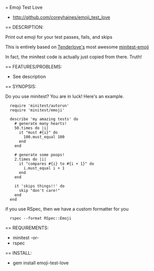 = Emoji Test Love

* http://github.com/coreyhaines/emoji_test_love

== DESCRIPTION:

Print out emoji for your test passes, fails, and skips

This is entirely based on [Tenderlove's](https://github.com/tenderlove) most awesome [minitest-emoji](https://github.com/tenderlove/minitest-emoji)

In fact, the minitest code is actually just copied from there. Truth!

== FEATURES/PROBLEMS:

* See description

== SYNOPSIS:

Do you use minitest? You are in luck! Here's an example.

```
  require 'minitest/autorun'
  require 'minitest/emoji'

  describe 'my amazing tests' do
    # generate many hearts!
    50.times do |i|
      it "must #{i}" do
        100.must_equal 100
      end
    end

    # generate some poops!
    2.times do |i|
      it "compares #{i} to #{i + 1}" do
        i.must_equal i + 1
      end
    end

    it 'skips things!!' do
      skip "don't care!"
    end
  end
```

if you use RSpec, then we have a custom formatter for you

```
  rspec --format RSpec::Emoji
```

== REQUIREMENTS:

* minitest
-or-
* rspec

== INSTALL:

* gem install emoji-test-love

